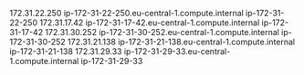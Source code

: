 172.31.22.250	ip-172-31-22-250.eu-central-1.compute.internal	ip-172-31-22-250
172.31.17.42	ip-172-31-17-42.eu-central-1.compute.internal	ip-172-31-17-42
172.31.30.252	ip-172-31-30-252.eu-central-1.compute.internal	ip-172-31-30-252
172.31.21.138	ip-172-31-21-138.eu-central-1.compute.internal	ip-172-31-21-138
172.31.29.33	ip-172-31-29-33.eu-central-1.compute.internal	ip-172-31-29-33
